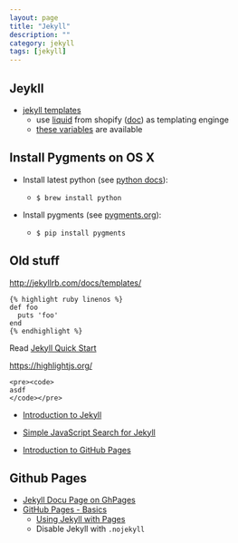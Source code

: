 ```yaml
---
layout: page
title: "Jekyll"
description: ""
category: jekyll
tags: [jekyll]
---
```




## Jeykll

* [jekyll templates](https://jekyllrb.com/docs/templates/)
  * use [liquid](https://github.com/Shopify/liquid/wiki) from shopify ([doc](https://docs.shopify.com/themes/liquid-documentation/basics)) as templating enginge
  * [these variables](https://jekyllrb.com/docs/variables/) are available


## Install Pygments on OS X

* Install latest python (see [python docs](http://docs.python-guide.org/en/latest/starting/install/osx/)):
  * ```$ brew install python ```

* Install pygments (see [pygments.org](http://pygments.org/)):
  * ``` $ pip install pygments ```




## Old stuff

<http://jekyllrb.com/docs/templates/>

<pre><code>&#123;% highlight ruby linenos %&#125;
def foo
  puts 'foo'
end
&#123;% endhighlight %&#125;
</code></pre>


Read [Jekyll Quick Start](http://jekyllbootstrap.com/usage/jekyll-quick-start.html)


<https://highlightjs.org/>

<pre><code>&lt;pre&gt;&lt;code&gt;
asdf
&lt;/code&gt;&lt;/pre&gt;
</code></pre>


* [Introduction to Jekyll](http://jekyllbootstrap.com/lessons/jekyll-introduction.html)

* [Simple JavaScript Search for Jekyll](https://github.com/christian-fei/Simple-Jekyll-Search)

* [Introduction to GitHub Pages](http://jmcglone.com/guides/github-pages/)



## Github Pages

* [Jekyll Docu Page on GhPages](https://jekyllrb.com/docs/github-pages/)
* [GitHub Pages - Basics](https://help.github.com/categories/github-pages-basics/)
  * [Using Jekyll with Pages](https://help.github.com/articles/using-jekyll-with-pages/)
  * Disable Jekyll with ``` .nojekyll ```





 